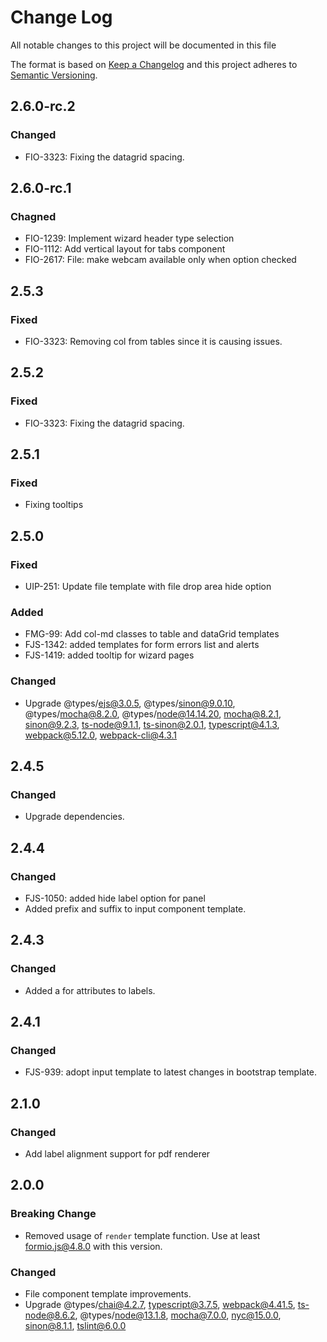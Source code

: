 # Change Log
All notable changes to this project will be documented in this file

The format is based on [Keep a Changelog](http://keepachangelog.com/)
and this project adheres to [Semantic Versioning](http://semver.org/).

## 2.6.0-rc.2
### Changed
 - FIO-3323: Fixing the datagrid spacing.

## 2.6.0-rc.1
### Chagned
 - FIO-1239: Implement wizard header type selection
 - FIO-1112: Add vertical layout for tabs component
 - FIO-2617: File: make webcam available only when option checked


## 2.5.3
### Fixed
 - FIO-3323: Removing col from tables since it is causing issues.

## 2.5.2
### Fixed
 - FIO-3323: Fixing the datagrid spacing.

## 2.5.1
### Fixed
 - Fixing tooltips

## 2.5.0
### Fixed
 - UIP-251: Update file template with file drop area hide option

### Added
 - FMG-99: Add col-md classes to table and dataGrid templates
 - FJS-1342: added templates for form errors list and alerts
 - FJS-1419: added tooltip for wizard pages

### Changed
 - Upgrade @types/ejs@3.0.5, @types/sinon@9.0.10, @types/mocha@8.2.0, @types/node@14.14.20, mocha@8.2.1, sinon@9.2.3, ts-node@9.1.1, ts-sinon@2.0.1, typescript@4.1.3, webpack@5.12.0, webpack-cli@4.3.1

## 2.4.5
### Changed
 - Upgrade dependencies.

## 2.4.4
### Changed
 - FJS-1050: added hide label option for panel
 - Added prefix and suffix to input component template.

## 2.4.3
### Changed
 - Added a for attributes to labels.

## 2.4.1
### Changed
 - FJS-939: adopt input template to latest changes in bootstrap template.

## 2.1.0
### Changed
 - Add label alignment support for pdf renderer

## 2.0.0
### Breaking Change
 - Removed usage of `render` template function. Use at least formio.js@4.8.0 with this version.

### Changed
 - File component template improvements.
 - Upgrade @types/chai@4.2.7, typescript@3.7.5, webpack@4.41.5, ts-node@8.6.2, @types/node@13.1.8, mocha@7.0.0, nyc@15.0.0, sinon@8.1.1, tslint@6.0.0
